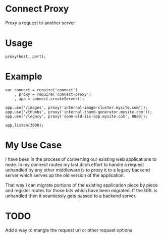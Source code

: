 # Connect Proxy

Proxy a request to another server

# Usage

	proxy(host, port);

# Example

	var connect = require('connect')
		, proxy = require('connect-proxy')
		, app = connect.createServer();
	
	app.use('/images', proxy('internal-image-cluster.mysite.com'));
	app.use('/thumbs', proxy('internal-thumb-generator.mysite.com'));
	app.use('/legacy', proxy('some-old-iis-app.mysite.com', 8080));

	app.listen(3000);

# My Use Case

I have been in the process of converting our existing web applications to node.
In my connect routes my last ditch effort to handle a request unhandled by any
other middleware is to proxy it to a legacy backend server which serves up the
old version of the application. 

That way I can migrate portions of the existing application piece by piece and
register routes for those bits which have been migrated. If the URL is
unhandled then it seamlessly gets passed to a backend server.

# TODO

Add a way to mangle the request url or other request options
